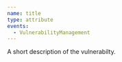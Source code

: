 ```yaml
---
name: title
type: attribute
events:
  - VulnerabilityManagement
---
```


A short description of the vulnerabilty.
